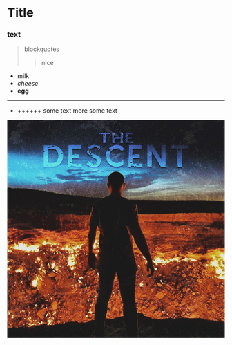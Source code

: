 # Title

### text

> blockquotes
>
> > nice

- milk
- _cheese_
- **egg**

---

- ++++++
  some text
  more some text

![Img](/folder.jpg)
